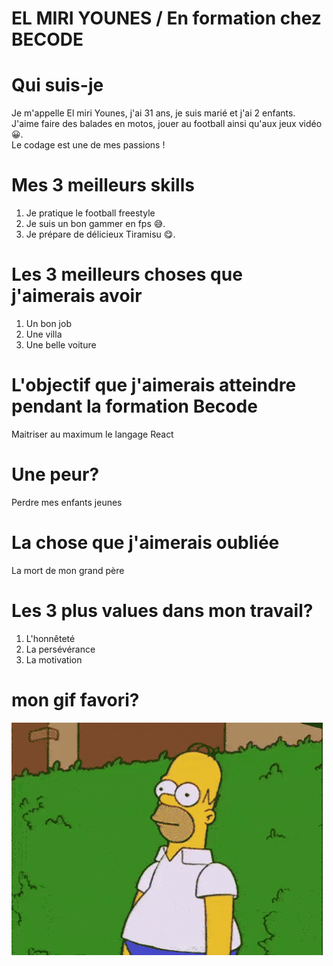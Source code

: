 # EL MIRI YOUNES / En formation chez BECODE

#  Qui suis-je
Je m'appelle El miri Younes, j'ai 31 ans, je suis marié et j'ai 2 enfants.   
J'aime faire des balades en motos, jouer au football ainsi qu'aux jeux vidéo :grinning:.   
Le codage est une de mes passions !   
   
# Mes 3 meilleurs skills
1. Je pratique le football freestyle
2. Je suis un bon gammer en fps :sweat_smile:.
3. Je prépare de délicieux Tiramisu :yum:.

# Les 3 meilleurs choses que j'aimerais avoir
1. Un bon job
2. Une villa
3. Une belle voiture

# L'objectif que j'aimerais atteindre pendant la formation Becode
Maitriser au maximum le langage React

# Une peur?
Perdre mes enfants jeunes

# La chose que j'aimerais oubliée
La mort de mon grand père

# Les 3 plus values dans mon travail?
1. L'honnêteté
2. La persévérance
3. La motivation

# mon gif favori?
![this is an image](images/buisson.gif)
